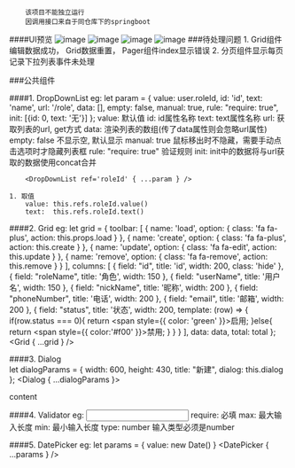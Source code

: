 ####
        该项目不能独立运行
        因调用接口来自于同仓库下的springboot
####UI预览
    ![image](https://github.com/seven-sins/react-redux/master/tmp/grid.png)
    ![image](https://github.com/seven-sins/react-redux/master/tmp/grid1.png)
    ![image](https://github.com/seven-sins/react-redux/master/tmp/date.png)
    ![image](https://github.com/seven-sins/react-redux/master/tmp/validate.png)
###待处理问题
    1. Grid组件编辑数据成功， Grid数据重置， Pager组件index显示错误
    2. 分页组件显示每页记录下拉列表事件未处理
    
###公共组件

####1. DropDownList
    eg:
        let param = { value: user.roleId, id: 'id', text: 'name', url: '/role', data: [], empty: false, manual: true, rule: "require: true", init: [{id: 0, text: '无'}]  };
        value: 默认值
        id: id属性名称
        text: text属性名称
        url: 获取列表的url, get方式
        data: 渲染列表的数组(传了data属性则会忽略url属性)
        empty: false 不显示空, 默认显示
        manual: true  鼠标移出时不隐藏，需要手动点击选项时才隐藏列表框
        rule: "require: true" 验证规则
        init: init中的数据将与url获取的数据使用concat合并
        
        <DropDownList ref='roleId' { ...param } />

    1. 取值
        value: this.refs.roleId.value()
        text:  this.refs.roleId.text()

####2. Grid
    eg:
       let grid = {
            toolbar: [
                { name: 'load', option: { class: 'fa fa-plus', action: this.props.load } },
                { name: 'create', option: { class: 'fa fa-plus', action: this.create } },
                { name: 'update', option: { class: 'fa fa-edit', action: this.update } },
                { name: 'remove', option: { class: 'fa fa-remove', action: this.remove } }
            ],
            columns: [
                { field: "id", title: 'id', width: 200, class: 'hide' },
                { field: "roleName", title: '角色', width: 150 },
                { field: "userName", title: '用户名', width: 150 },
                { field: "nickName", title: '昵称', width: 200 },
                { field: "phoneNumber", title: '电话', width: 200 },
                { field: "email", title: '邮箱', width: 200 },
                { field: "status", title: '状态', width: 200, template: (row) => {
                    if(row.status === 0){
                        return <span style={{ color: 'green' }}>启用</span>;
                    }else{
                        return <span style={{ color:'#f00' }}>禁用</span>;
                    }
                } }
            ],
            data: data,
            total: total
       };
       <Grid { ...grid } />
       
####3. Dialog       
        let dialogParams = { width: 600, height: 430, title: "新建", dialog: this.dialog };
        <Dialog { ...dialogParams }>
            <div>content</div>
        </Dialog>

####4. Validator
        eg:
            <input type="text" data-rule="require:true, max:20, min:5, type:number" />
            require: 必填
            max: 最大输入长度
            min: 最小输入长度
            type: number 输入类型必须是number
            
####5. DatePicker
        eg:
            let params = { value: new Date() }
            <DatePicker { ...params } />